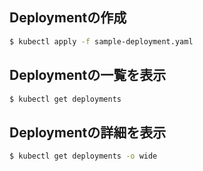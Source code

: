 ## Deploymentの作成

```bash
$ kubectl apply -f sample-deployment.yaml
```

## Deploymentの一覧を表示

```bash
$ kubectl get deployments
```

## Deploymentの詳細を表示

```bash
$ kubectl get deployments -o wide
```
